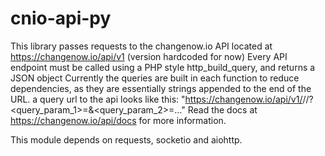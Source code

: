 # cnio-api-py
This library passes requests to the changenow.io API located at https://changenow.io/api/v1 (version hardcoded for now)
Every API endpoint must be called using a PHP style http_build_query, and returns a JSON object
Currently the queries are built in each function to reduce dependencies, as they are essentially strings
appended to the end of the URL.
a query url to the api looks like this:
"https://changenow.io/api/v1/<endpoint>/<param1>/<param2>?<query_param_1>=<value>&<query_param_2>=<value>..."
Read the docs at https://changenow.io/api/docs for more information.

This module depends on requests, socketio and aiohttp.
